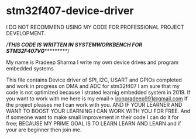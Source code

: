 # stm32f407-device-driver
I DO NOT RECOMMEND USING MY CODE FOR PROFESSIONAL PROJECT DEVELOPMENT.

/***********THIS CODE IS WRITTEN IN SYSTEMWORKBENCH FOR STM32F407VG********************/

My name is Pradeep Sharma I write my own device drives and program embedded systems

This file contains Device driver of SPI, I2C, USART and GPIOs completed and work in progress on DMA and ADC for stm32f407
I am sure that my code is not optimized because I strated learnig embedded system in 2019.
If you want to work with me here is my email-> ironpradeep991@gmail.com
If the project pleases me I can work with you.
AND IF YOUR LEARNER AND WANT TO BOOST YOUR LEARNING I CAN WORK WITH YOU FOR FREE.
And if someone want to make small improvement in their code I can do it for free;
BECAUSE MY PRIME GOAL IS TO LEARN LEARN AND LEARN and if your are beginner then join me.



